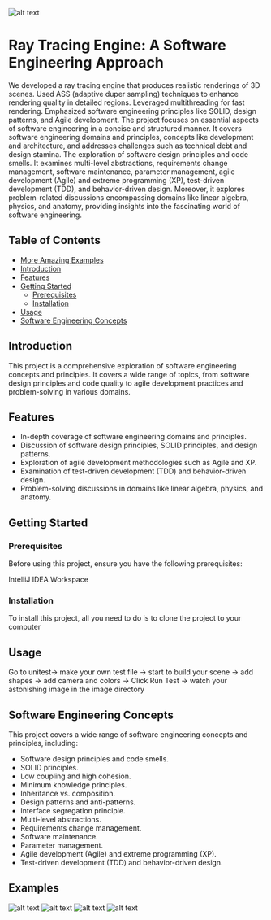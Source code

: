 ![alt text](https://github.com/dotz600/RayTracing1523_2008/blob/master/images/itur-lights.png)


#  Ray Tracing Engine: A Software Engineering Approach

We developed a ray tracing engine that produces realistic renderings of 3D scenes.
Used ASS (adaptive duper sampling) techniques to enhance rendering quality in detailed regions. 
Leveraged multithreading for fast rendering. Emphasized software engineering principles like SOLID, design patterns, and Agile development.
The project focuses on essential aspects of software engineering in a concise and structured manner. It covers software engineering domains and principles, concepts like development and architecture, and addresses challenges such as technical debt and design stamina. The exploration of software design principles and code smells. It examines multi-level abstractions, requirements change management, software maintenance, parameter management, agile development (Agile) and extreme programming (XP), test-driven development (TDD), and behavior-driven design. Moreover, it explores problem-related discussions encompassing domains like linear algebra, physics, and anatomy, providing insights into the fascinating world of software engineering.

## Table of Contents
- [More Amazing Examples](#Examples)
- [Introduction](#introduction)
- [Features](#features)
- [Getting Started](#getting-started)
  - [Prerequisites](#prerequisites)
  - [Installation](#installation)
- [Usage](#usage)
- [Software Engineering Concepts](#software-engineering-concepts)

## Introduction

This project is a comprehensive exploration of software engineering concepts and principles. 
It covers a wide range of topics, from software design principles and code quality to agile development practices and problem-solving in various domains.

## Features

- In-depth coverage of software engineering domains and principles.
- Discussion of software design principles, SOLID principles, and design patterns.
- Exploration of agile development methodologies such as Agile and XP.
- Examination of test-driven development (TDD) and behavior-driven design.
- Problem-solving discussions in domains like linear algebra, physics, and anatomy.

## Getting Started

### Prerequisites

Before using this project, ensure you have the following prerequisites:

IntelliJ IDEA Workspace

### Installation

To install this project, all you need to do is to clone the project to your computer

## Usage

Go to unitest-> make your own test file -> start to build your scene -> add shapes -> add camera and colors -> 
Click Run Test -> watch your astonishing image in the image directory 

## Software Engineering Concepts

This project covers a wide range of software engineering concepts and principles, including:

- Software design principles and code smells.
- SOLID principles.
- Low coupling and high cohesion.
- Minimum knowledge principles.
- Inheritance vs. composition.
- Design patterns and anti-patterns.
- Interface segregation principle.
- Multi-level abstractions.
- Requirements change management.
- Software maintenance.
- Parameter management.
- Agile development (Agile) and extreme programming (XP).
- Test-driven development (TDD) and behavior-driven design.

 ## Examples
![alt text](https://github.com/dotz600/RayTracing1523_2008/blob/master/images/finalImage.png)
![alt text](https://github.com/dotz600/RayTracing1523_2008/blob/master/images/lightPolygons1.png)
![alt text](https://github.com/dotz600/RayTracing1523_2008/blob/master/images/lightSphereSpotMyTest.png)
![alt text](https://github.com/dotz600/RayTracing1523_2008/blob/master/images/lightSphereSpot.png)
